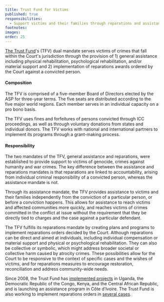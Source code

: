 ```yaml
---
title: Trust Fund for Victims
published: true
responsibilities:
  - Support victims and their families through reparations and assistance.
footnotes:
images:
order: 25
---
```


[The Trust Fund](https://www.trustfundforvictims.org/)'s (TFV) dual mandate serves victims of crimes that fall within the Court's jurisdiction through the provision of 1) general assistance including physical rehabilitation, psychological rehabilitation, and/or material support and 2) implementation of reparations awards ordered by the Court against a convicted person.

#### Composition

The TFV is comprised of a five-member Board of Directors elected by the ASP for three-year terms. The five seats are distributed according to the five major world regions. Each member serves in an individual capacity on a pro bono basis.

The TFV uses fines and forfeitures of persons convicted through ICC proceedings, as well as through voluntary donations from states and individual donors. The TFV works with national and international partners to implement its programs through a grant-making process.

#### Responsibility

The two mandates of the TFV, general assistance and reparations, were established to provide support to victims of genocide, crimes against humanity and war crimes. The key difference between the assistance and reparations mandates is that reparations are linked to accountability, arising from individual criminal responsibility of a convicted person, whereas the assistance mandate is not.

Through its assistance mandate, the TFV provides assistance to victims and their families independently from the conviction of a particular person, or before a conviction happens. This allows for assistance to reach victims and affected communities more quickly, and reaches victims of crimes committed in the conflict at issue without the requirement that they be directly tied to charges and the case against a particular defendant.

The TFV fulfills its reparations mandate by creating plans and programs to implement reparations orders decided by the Court. Although reparations can be direct and aimed at individuals, including individual compensation or material support and physical or psychological rehabilitation. They can also be collective or symbolic, which might address broader societal or collective harm caused by atrocity crimes. These possibilities allow for the Court to be responsive to the context of specific cases and the wishes of victims, and for reparations measures to encourage restoration, reconciliation and address community-wide needs.

Since 2008, the Trust Fund has [implemented projects](https://www.trustfundforvictims.org/en/what-we-do/assistance-programmes) in Uganda, the Democratic Republic of the Congo, Kenya, and the Central African Republic, and is launching an assistance program in C&ocirc;te d’Ivoire. The Trust Fund is also working to implement reparations orders in [several cases](https://www.trustfundforvictims.org/en/what-we-do/reparation-orders).